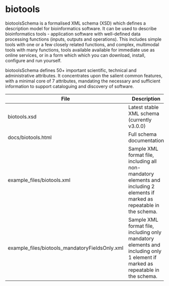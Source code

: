 # biotools

biotoolsSchema is a formalised XML schema (XSD) which defines a description model for bioinformatics software.  It can be used to describe bioinformatics tools - application software with well-defined data processing functions (inputs, outputs and operations).   This includes simple tools with one or a few closely related functions, and complex, multimodal tools with many functions, tools available available for immediate use as online services, or in a form which which you can download, install, configure and run yourself.  

biotoolsSchema defines 50+ important scientific, technical and administrative attributes.  It concentrates upon the salient common features, with a minimal core of 7 attributes, mandating the necessary and sufficient information to support cataloguing and discovery of software.


File | Description
---- | -----------
biotools.xsd | Latest stable XML schema (currently v3.0.0)
docs/biotools.html | Full schema documentation
example_files/biotools.xml | Sample XML format file, including all non-mandatory elements and including 2 elements if marked as repeatable in the schema.
example_files/biotools_mandatoryFieldsOnly.xml | Sample XML format file, including only mandatory elements and including only 1 element if marked as repeatable in the schema.





